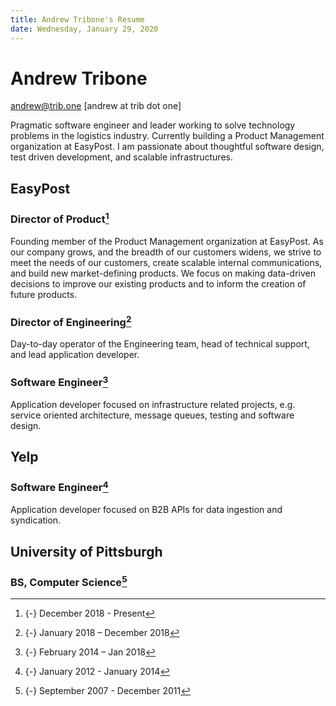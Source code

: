 ```yaml
---
title: Andrew Tribone's Resume
date: Wednesday, January 29, 2020
---
```


# Andrew Tribone

[andrew@trib.one](mailto:andrew@trib.one) [andrew at trib dot one]

Pragmatic software engineer and leader working to solve technology problems in the logistics industry. Currently building a Product Management organization at EasyPost. I am passionate about thoughtful software design, test driven development, and scalable infrastructures.

## EasyPost

### Director of Product[^1]

Founding member of the Product Management organization at EasyPost. As our company grows, and the breadth of our customers widens, we strive to meet the needs of our customers, create scalable internal communications, and build new market-defining products. We focus on making data-driven decisions to improve our existing products and to inform the creation of future products.

### Director of Engineering[^2]

Day-to-day operator of the Engineering team, head of technical support, and lead application developer.

### Software Engineer[^3]

Application developer focused on infrastructure related projects, e.g. service oriented architecture, message queues, testing and software design.

## Yelp

### Software Engineer[^4]

Application developer focused on B2B APIs for data ingestion and syndication.

## University of Pittsburgh
### BS, Computer Science[^5]

[^1]: {-} December 2018 - Present
[^2]: {-} January 2018 – December 2018
[^3]: {-} February 2014 – Jan 2018
[^4]: {-} January 2012 - January 2014
[^5]: {-} September 2007 - December 2011

